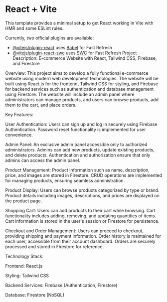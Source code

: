 # React + Vite

This template provides a minimal setup to get React working in Vite with HMR and some ESLint rules.

Currently, two official plugins are available:

- [@vitejs/plugin-react](https://github.com/vitejs/vite-plugin-react/blob/main/packages/plugin-react/README.md) uses [Babel](https://babeljs.io/) for Fast Refresh
- [@vitejs/plugin-react-swc](https://github.com/vitejs/vite-plugin-react-swc) uses [SWC](https://swc.rs/) for Fast Refresh
Project Description: E-commerce Website with React, Tailwind CSS, Firebase, and Firestore

Overview:
This project aims to develop a fully functional e-commerce website using modern web development technologies. The website will be built using React.js for the frontend, Tailwind CSS for styling, and Firebase for backend services such as authentication and database management using Firestore. The website will include an admin panel where administrators can manage products, and users can browse products, add them to the cart, and place orders.

Key Features:

User Authentication:
Users can sign up and log in securely using Firebase Authentication.
Password reset functionality is implemented for user convenience.


Admin Panel:
An exclusive admin panel accessible only to authorized administrators.
Admins can add new products, update existing products, and delete products.
Authentication and authorization ensure that only admins can access the admin panel.


Product Management:
Product information such as name, description, price, and images are stored in Firestore.
CRUD operations are implemented for managing products, ensuring seamless administration.


Product Display:
Users can browse products categorized by type or brand.
Product details including images, descriptions, and prices are displayed on the product page.


Shopping Cart:
Users can add products to their cart while browsing.
Cart functionality includes adding, removing, and updating quantities of items.
Cart information is stored in the user's session or Firestore for persistence.


Checkout and Order Management:
Users can proceed to checkout, providing shipping and payment information.
Order history is maintained for each user, accessible from their account dashboard.
Orders are securely processed and stored in Firestore for reference.


Technology Stack:

Frontend: React.js

Styling: Tailwind CSS

Backend Services: Firebase (Authentication, Firestore)

Database: Firestore (NoSQL)
